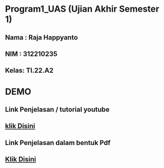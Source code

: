 # Program1_UAS (Ujian Akhir Semester 1)


## Nama : Raja Happyanto
## NIM  : 312210235
## Kelas: TI.22.A2

# DEMO

## Link Penjelasan / tutorial youtube 

## [klik Disini](https://youtu.be/zeuFL51lvCg)


## Link Penjelasan dalam bentuk Pdf

## [Klik Disini](https://drive.google.com/file/d/1sSNiuldme0m4qL7--fRu9VFQ8oQ-qEof/view?usp=sharing)
